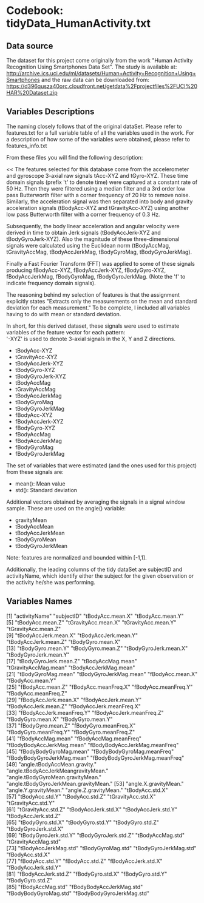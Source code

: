 # Codebook: tidyData_HumanActivity.txt

## Data source
The dataset for this project come originally from the work "Human Activity Recognition Using Smartphones Data Set". 
The study is available at:
http://archive.ics.uci.edu/ml/datasets/Human+Activity+Recognition+Using+Smartphones
and the raw data can be downloaded from:
https://d396qusza40orc.cloudfront.net/getdata%2Fprojectfiles%2FUCI%20HAR%20Dataset.zip

## Variables Descriptions
The naming closely follows that of the original dataSet. Please refer to features.txt for a full variable table of all the variables used in the work. For a description of how some of the variables were obtained, please refer to features_info.txt

From these files you will find the following description:

<<
The features selected for this database come from the accelerometer and gyroscope 3-axial raw signals tAcc-XYZ and tGyro-XYZ. These time domain signals (prefix 't' to denote time) were captured at a constant rate of 50 Hz. Then they were filtered using a median filter and a 3rd order low pass Butterworth filter with a corner frequency of 20 Hz to remove noise. Similarly, the acceleration signal was then separated into body and gravity acceleration signals (tBodyAcc-XYZ and tGravityAcc-XYZ) using another low pass Butterworth filter with a corner frequency of 0.3 Hz. 

Subsequently, the body linear acceleration and angular velocity were derived in time to obtain Jerk signals (tBodyAccJerk-XYZ and tBodyGyroJerk-XYZ). Also the magnitude of these three-dimensional signals were calculated using the Euclidean norm (tBodyAccMag, tGravityAccMag, tBodyAccJerkMag, tBodyGyroMag, tBodyGyroJerkMag). 

Finally a Fast Fourier Transform (FFT) was applied to some of these signals producing fBodyAcc-XYZ, fBodyAccJerk-XYZ, fBodyGyro-XYZ, fBodyAccJerkMag, fBodyGyroMag, fBodyGyroJerkMag. (Note the 'f' to indicate frequency domain signals). 

The reasoning behind my selection of features is that the assignment explicitly states "Extracts only the measurements on the mean and standard deviation for each measurement."
To be complete, I included all variables having to do with mean or standard deviation.

In short, for this derived dataset, these signals were used to estimate variables of the feature vector for each pattern:  
'-XYZ' is used to denote 3-axial signals in the X, Y and Z directions.

* tBodyAcc-XYZ
* tGravityAcc-XYZ
* tBodyAccJerk-XYZ
* tBodyGyro-XYZ
* tBodyGyroJerk-XYZ
* tBodyAccMag
* tGravityAccMag
* tBodyAccJerkMag
* tBodyGyroMag
* tBodyGyroJerkMag
* fBodyAcc-XYZ
* fBodyAccJerk-XYZ
* fBodyGyro-XYZ
* fBodyAccMag
* fBodyAccJerkMag
* fBodyGyroMag
* fBodyGyroJerkMag

The set of variables that were estimated (and the ones used for this project) from these signals are: 

* mean(): Mean value
* std(): Standard deviation

Additional vectors obtained by averaging the signals in a signal window sample. These are used on the angle() variable:

* gravityMean
* tBodyAccMean
* tBodyAccJerkMean
* tBodyGyroMean
* tBodyGyroJerkMean

Note: features are normalized and bounded within [-1,1].
>>

Additionally, the leading columns of the tidy dataSet are subjectID and activityName, which identify either the subject for the given observation or the activity he/she was performing.

## Variables Names

[1] "activityName"                         "subjectID"                            "tBodyAcc.mean.X"                      "tBodyAcc.mean.Y"                     
 [5] "tBodyAcc.mean.Z"                      "tGravityAcc.mean.X"                   "tGravityAcc.mean.Y"                   "tGravityAcc.mean.Z"                  
 [9] "tBodyAccJerk.mean.X"                  "tBodyAccJerk.mean.Y"                  "tBodyAccJerk.mean.Z"                  "tBodyGyro.mean.X"                    
[13] "tBodyGyro.mean.Y"                     "tBodyGyro.mean.Z"                     "tBodyGyroJerk.mean.X"                 "tBodyGyroJerk.mean.Y"                
[17] "tBodyGyroJerk.mean.Z"                 "tBodyAccMag.mean"                     "tGravityAccMag.mean"                  "tBodyAccJerkMag.mean"                
[21] "tBodyGyroMag.mean"                    "tBodyGyroJerkMag.mean"                "fBodyAcc.mean.X"                      "fBodyAcc.mean.Y"                     
[25] "fBodyAcc.mean.Z"                      "fBodyAcc.meanFreq.X"                  "fBodyAcc.meanFreq.Y"                  "fBodyAcc.meanFreq.Z"                 
[29] "fBodyAccJerk.mean.X"                  "fBodyAccJerk.mean.Y"                  "fBodyAccJerk.mean.Z"                  "fBodyAccJerk.meanFreq.X"             
[33] "fBodyAccJerk.meanFreq.Y"              "fBodyAccJerk.meanFreq.Z"              "fBodyGyro.mean.X"                     "fBodyGyro.mean.Y"                    
[37] "fBodyGyro.mean.Z"                     "fBodyGyro.meanFreq.X"                 "fBodyGyro.meanFreq.Y"                 "fBodyGyro.meanFreq.Z"                
[41] "fBodyAccMag.mean"                     "fBodyAccMag.meanFreq"                 "fBodyBodyAccJerkMag.mean"             "fBodyBodyAccJerkMag.meanFreq"        
[45] "fBodyBodyGyroMag.mean"                "fBodyBodyGyroMag.meanFreq"            "fBodyBodyGyroJerkMag.mean"            "fBodyBodyGyroJerkMag.meanFreq"       
[49] "angle.tBodyAccMean.gravity."          "angle.tBodyAccJerkMeangravityMean."   "angle.tBodyGyroMean.gravityMean."     "angle.tBodyGyroJerkMean.gravityMean."
[53] "angle.X.gravityMean."                 "angle.Y.gravityMean."                 "angle.Z.gravityMean."                 "tBodyAcc.std.X"                      
[57] "tBodyAcc.std.Y"                       "tBodyAcc.std.Z"                       "tGravityAcc.std.X"                    "tGravityAcc.std.Y"                   
[61] "tGravityAcc.std.Z"                    "tBodyAccJerk.std.X"                   "tBodyAccJerk.std.Y"                   "tBodyAccJerk.std.Z"                  
[65] "tBodyGyro.std.X"                      "tBodyGyro.std.Y"                      "tBodyGyro.std.Z"                      "tBodyGyroJerk.std.X"                 
[69] "tBodyGyroJerk.std.Y"                  "tBodyGyroJerk.std.Z"                  "tBodyAccMag.std"                      "tGravityAccMag.std"                  
[73] "tBodyAccJerkMag.std"                  "tBodyGyroMag.std"                     "tBodyGyroJerkMag.std"                 "fBodyAcc.std.X"                      
[77] "fBodyAcc.std.Y"                       "fBodyAcc.std.Z"                       "fBodyAccJerk.std.X"                   "fBodyAccJerk.std.Y"                  
[81] "fBodyAccJerk.std.Z"                   "fBodyGyro.std.X"                      "fBodyGyro.std.Y"                      "fBodyGyro.std.Z"                     
[85] "fBodyAccMag.std"                      "fBodyBodyAccJerkMag.std"              "fBodyBodyGyroMag.std"                 "fBodyBodyGyroJerkMag.std"       